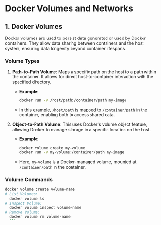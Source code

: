 # Docker Volumes and Networks

## 1. Docker Volumes

Docker volumes are used to persist data generated or used by Docker containers. They allow data sharing between containers and the host system, ensuring data longevity beyond container lifespans.

### Volume Types

1. **Path-to-Path Volume**: Maps a specific path on the host to a path within the container. It allows for direct host-to-container interaction with the specified directory.
   - **Example**: 
     ```bash
     docker run -v /host/path:/container/path my-image
     ```
   - In this example, `/host/path` is mapped to `/container/path` in the container, enabling both to access shared data.

2. **Object-to-Path Volume**: This uses Docker's volume object feature, allowing Docker to manage storage in a specific location on the host.
   - **Example**: 
     ```bash
     docker volume create my-volume
     docker run -v my-volume:/container/path my-image
     ```
   - Here, `my-volume` is a Docker-managed volume, mounted at `/container/path` in the container.

### Volume Commands

  ```bash
  docker volume create volume-name
# List Volumes:
    docker volume ls
# Inspect Volume:
    docker volume inspect volume-name
# Remove Volume:
    docker volume rm volume-name
    ```